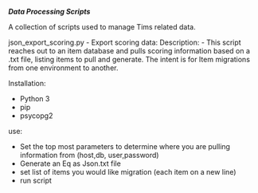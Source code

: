 ***Data Processing Scripts***

A collection of scripts used to manage Tims related data.


json_export_scoring.py - Export scoring data:
  Description:
    - This script reaches out to an item database and pulls scoring information based on a .txt file, listing items to pull and generate. The intent is for Item migrations from one environment to another.

  Installation:
  - Python 3
  - pip
  - psycopg2

use:
  - Set the top most parameters to determine where you are pulling information from (host,db, user,password)
  - Generate an Eq as Json.txt file
  - set list of items you would like migration (each item on a new line)
  -  run script

